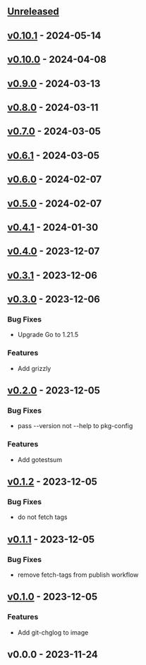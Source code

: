 <a name="unreleased"></a>
## [Unreleased]


<a name="v0.10.1"></a>
## [v0.10.1] - 2024-05-14

<a name="v0.10.0"></a>
## [v0.10.0] - 2024-04-08

<a name="v0.9.0"></a>
## [v0.9.0] - 2024-03-13

<a name="v0.8.0"></a>
## [v0.8.0] - 2024-03-11

<a name="v0.7.0"></a>
## [v0.7.0] - 2024-03-05

<a name="v0.6.1"></a>
## [v0.6.1] - 2024-03-05

<a name="v0.6.0"></a>
## [v0.6.0] - 2024-02-07

<a name="v0.5.0"></a>
## [v0.5.0] - 2024-02-07

<a name="v0.4.1"></a>
## [v0.4.1] - 2024-01-30

<a name="v0.4.0"></a>
## [v0.4.0] - 2023-12-07

<a name="v0.3.1"></a>
## [v0.3.1] - 2023-12-06

<a name="v0.3.0"></a>
## [v0.3.0] - 2023-12-06
### Bug Fixes
- Upgrade Go to 1.21.5

### Features
- Add grizzly


<a name="v0.2.0"></a>
## [v0.2.0] - 2023-12-05
### Bug Fixes
- pass --version not --help to pkg-config

### Features
- Add gotestsum


<a name="v0.1.2"></a>
## [v0.1.2] - 2023-12-05
### Bug Fixes
- do not fetch tags


<a name="v0.1.1"></a>
## [v0.1.1] - 2023-12-05
### Bug Fixes
- remove fetch-tags from publish workflow


<a name="v0.1.0"></a>
## [v0.1.0] - 2023-12-05
### Features
- Add git-chglog to image


<a name="v0.0.0"></a>
## v0.0.0 - 2023-11-24

[Unreleased]: https://github.com/grafana/grafana-build-tools/compare/v0.10.1...HEAD
[v0.10.1]: https://github.com/grafana/grafana-build-tools/compare/v0.10.0...v0.10.1
[v0.10.0]: https://github.com/grafana/grafana-build-tools/compare/v0.9.0...v0.10.0
[v0.9.0]: https://github.com/grafana/grafana-build-tools/compare/v0.8.0...v0.9.0
[v0.8.0]: https://github.com/grafana/grafana-build-tools/compare/v0.7.0...v0.8.0
[v0.7.0]: https://github.com/grafana/grafana-build-tools/compare/v0.6.1...v0.7.0
[v0.6.1]: https://github.com/grafana/grafana-build-tools/compare/v0.6.0...v0.6.1
[v0.6.0]: https://github.com/grafana/grafana-build-tools/compare/v0.5.0...v0.6.0
[v0.5.0]: https://github.com/grafana/grafana-build-tools/compare/v0.4.1...v0.5.0
[v0.4.1]: https://github.com/grafana/grafana-build-tools/compare/v0.4.0...v0.4.1
[v0.4.0]: https://github.com/grafana/grafana-build-tools/compare/v0.3.1...v0.4.0
[v0.3.1]: https://github.com/grafana/grafana-build-tools/compare/v0.3.0...v0.3.1
[v0.3.0]: https://github.com/grafana/grafana-build-tools/compare/v0.2.0...v0.3.0
[v0.2.0]: https://github.com/grafana/grafana-build-tools/compare/v0.1.2...v0.2.0
[v0.1.2]: https://github.com/grafana/grafana-build-tools/compare/v0.1.1...v0.1.2
[v0.1.1]: https://github.com/grafana/grafana-build-tools/compare/v0.1.0...v0.1.1
[v0.1.0]: https://github.com/grafana/grafana-build-tools/compare/v0.0.0...v0.1.0
